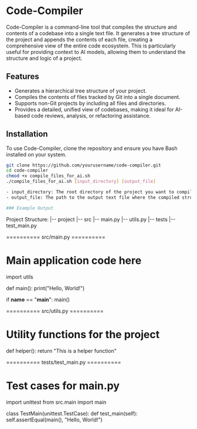 # Code-Compiler

Code-Compiler is a command-line tool that compiles the structure and contents of a codebase into a single text file. It generates a tree structure of the project and appends the contents of each file, creating a comprehensive view of the entire code ecosystem. This is particularly useful for providing context to AI models, allowing them to understand the structure and logic of a project.

## Features

- Generates a hierarchical tree structure of your project.
- Compiles the contents of files tracked by Git into a single document.
- Supports non-Git projects by including all files and directories.
- Provides a detailed, unified view of codebases, making it ideal for AI-based code reviews, analysis, or refactoring assistance.

## Installation

To use Code-Compiler, clone the repository and ensure you have Bash installed on your system.

```bash
git clone https://github.com/yourusername/code-compiler.git
cd code-compiler
chmod +x compile_files_for_ai.sh
./compile_files_for_ai.sh [input_directory] [output_file]

- input_directory: The root directory of the project you want to compile.
- output_file: The path to the output text file where the compiled structure and contents will be saved.

### Example Output
```
Project Structure:
|-- project
    |-- src
        |-- main.py
        |-- utils.py
    |-- tests
        |-- test_main.py

========== src/main.py ==========
# Main application code here

import utils

def main():
    print("Hello, World!")

if __name__ == "__main__":
    main()

========== src/utils.py ==========
# Utility functions for the project

def helper():
    return "This is a helper function"

========== tests/test_main.py ==========
# Test cases for main.py

import unittest
from src.main import main

class TestMain(unittest.TestCase):
    def test_main(self):
        self.assertEqual(main(), "Hello, World!")
```

